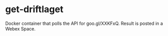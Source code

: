 # get-driftlaget
Docker container that polls the API for goo.gl/XXKFxQ. Result is posted in a Webex Space.

